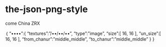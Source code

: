 # the-json-png-style
come China ZRX


｛
  “••••”:{
  “textures”:”/••/••/••”,
  “type”:”image”,
  “size”:[ 16, 16 ],
  “un_size”:[ 16, 16 ],
  “from_chanur”:”middle_middle”,
  “to_chanur”:”middle_middle”
   }
}
